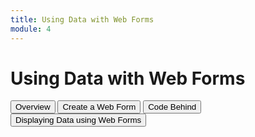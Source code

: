 ```yaml
---
title: Using Data with Web Forms
module: 4
---
```


# Using Data with Web Forms 

<div class="tab">
  <button class="tablinks active" onclick="openTab(event, 'Overview')">Overview</button>
  <button class="tablinks" onclick="openTab(event, 'Create')">Create a Web Form</button>
 <button class="tablinks" onclick="openTab(event, 'Behind')">Code Behind</button>
 <button class="tablinks" onclick="openTab(event, 'Display')">Displaying Data using Web Forms</button>
 
</div>

<div id="Overview" class="tabcontent" style="display:block">

</div>

<div id="Create" class="tabcontent">

</div>

<div id="Behind" class="tabcontent">

</div>

<div id="Display" class="tabcontent">

</div>